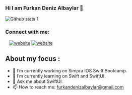 ### Hi I am Furkan Deniz Albaylar 👋


![Github stats 1](https://github-readme-stats.vercel.app/api?username=albaylar&show_icons=true&theme=gradient) 

### Connect with me:


&nbsp;&nbsp;
[![website](./img/linkedin-light.svg)](https://www.linkedin.com/in/furkandenizalbaylar/#gh-light-mode-only)
[![website](./img/linkedin-dark.svg)](https://www.linkedin.com/in/furkandenizalbaylar/#gh-dark-mode-only)


## About my focus :

- 🔭 I’m currently working on Simpra IOS Swift Bootcamp.
- 🌱 I’m currently learning on Swift and SwiftUI.
- 💬 Ask me about SwiftUI.
- 📫 How to reach me: furkandenizalbaylar@gmail.com







